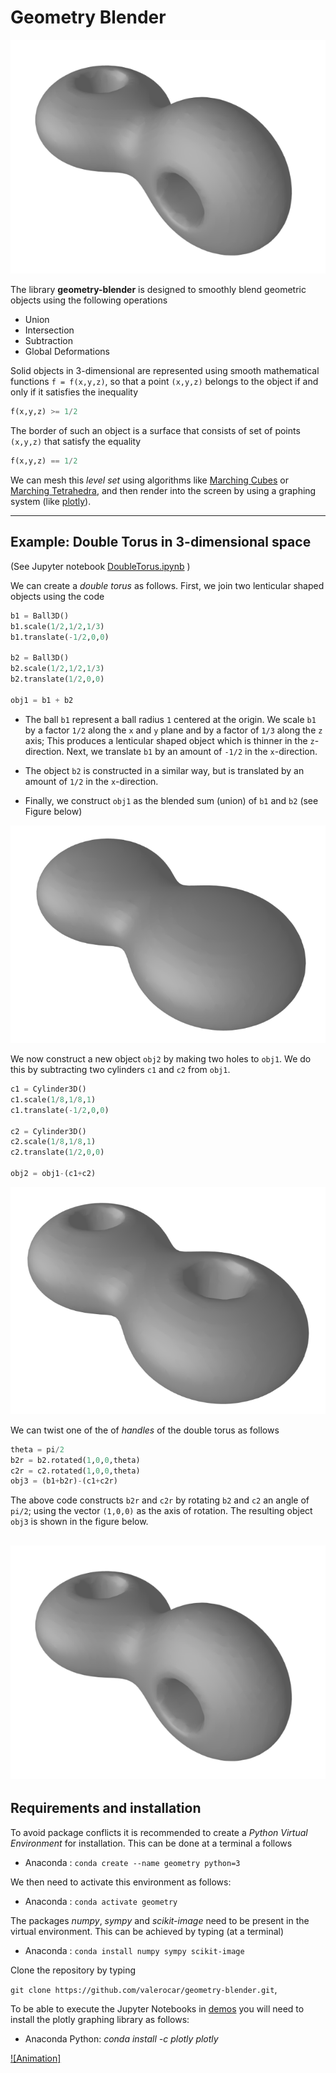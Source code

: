 # Geometry Blender

![Double Torus](images/tdt.png)

The library **geometry-blender** is designed to smoothly blend geometric objects 
using the following operations

- Union
- Intersection
- Subtraction
- Global Deformations

Solid objects in 3-dimensional are represented using 
smooth mathematical functions  `f = f(x,y,z)`, so that a point `(x,y,z)` belongs to
the object if and only if it satisfies the inequality

```python
f(x,y,z) >= 1/2
```

The border of such an object is a surface that consists of  set 
of points `(x,y,z)` that satisfy the equality

```python
f(x,y,z) == 1/2
```

We can mesh this *level set* using  algorithms like 
[Marching Cubes](https://en.wikipedia.org/wiki/Marching_cubes)
or 
[Marching Tetrahedra](https://en.wikipedia.org/wiki/Marching_tetrahedra), 
and then render into the screen by using a graphing system 
(like [plotly](https://plotly.com/python/)).

---
## Example: Double Torus in 3-dimensional space
(See Jupyter notebook [DoubleTorus.ipynb](demos/DoubleTorus.ipynb) )

We can create a *double torus* as follows. First, we join two lenticular shaped objects using the code

```python
b1 = Ball3D()
b1.scale(1/2,1/2,1/3)
b1.translate(-1/2,0,0)

b2 = Ball3D()
b2.scale(1/2,1/2,1/3)
b2.translate(1/2,0,0)

obj1 = b1 + b2
```

- The ball ``b1`` represent a ball radius `1` centered at the origin. We scale `b1` 
by a factor 
``1/2`` along the `x` and `y` plane and by a factor of `1/3` along the `z` axis; This 
produces a lenticular shaped object which is thinner in the ``z``-direction.
Next, we translate  `b1` by an amount of `-1/2` in the `x`-direction. 

- The object `b2` 
is constructed in a similar way, but is translated by an amount of `1/2` in the `x`-direction.

- Finally, we construct `obj1` as the blended sum (union) of `b1` and `b2` 
  (see Figure below)

![Double Torus](images/tdt0.png)


We now construct a new object `obj2` by making two holes to `obj1`. We
do this by subtracting  two cylinders `c1`
and `c2` from `obj1`. 

```python
c1 = Cylinder3D()
c1.scale(1/8,1/8,1)
c1.translate(-1/2,0,0)

c2 = Cylinder3D()
c2.scale(1/8,1/8,1)
c2.translate(1/2,0,0)

obj2 = obj1-(c1+c2)
```

![Double Torus](images/tdt1.png)

We can twist one of the  of *handles* of the double torus as follows

```python 
theta = pi/2
b2r = b2.rotated(1,0,0,theta)
c2r = c2.rotated(1,0,0,theta)
obj3 = (b1+b2r)-(c1+c2r)
```

The above code constructs `b2r` and `c2r` by rotating ``b2`` and ``c2`` an angle of ``pi/2``;
using the vector ``(1,0,0)`` as the axis of rotation. The resulting object `obj3` is shown in
the figure below. 

![Double Torus](images/tdt.png)
---
## Requirements and installation
To avoid package conflicts it is recommended to create a 
*Python Virtual Environment* 
for installation. This can be done at a terminal a follows

- Anaconda : `conda create --name geometry python=3`

We then need to activate this environment as follows:

- Anaconda : `conda activate geometry`


The packages *numpy*, *sympy* and *scikit-image* need to be present in the virtual 
environment. This can be achieved by typing (at a terminal)

- Anaconda : `conda install numpy sympy scikit-image`

Clone the repository by typing 

`git clone https://github.com/valerocar/geometry-blender.git`,

To be able to execute the Jupyter Notebooks in  [demos](demos) 
you will need to install the plotly graphing library as follows:

- Anaconda Python: *conda install -c plotly plotly*

[![Animation]](https://www.youtube.com/watch?v=QK1u-KmQVqI&feature=youtu.be "Video Title")


